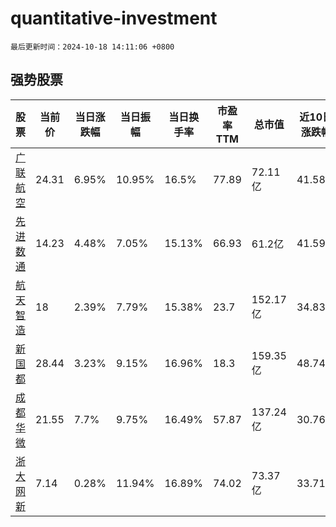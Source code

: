 # quantitative-investment

`最后更新时间：2024-10-18 14:11:06 +0800`

## 强势股票

|股票|当前价|当日涨跌幅|当日振幅|当日换手率|市盈率TTM|总市值|近10日涨跌幅|
|----|----|----|----|----|----|----|----|
|[广联航空](https://xueqiu.com/S/SZ300900)|24.31|6.95%|10.95%|16.5%|77.89|72.11亿|41.58%|
|[先进数通](https://xueqiu.com/S/SZ300541)|14.23|4.48%|7.05%|15.13%|66.93|61.2亿|41.59%|
|[航天智造](https://xueqiu.com/S/SZ300446)|18|2.39%|7.79%|15.38%|23.7|152.17亿|34.83%|
|[新国都](https://xueqiu.com/S/SZ300130)|28.44|3.23%|9.15%|16.96%|18.3|159.35亿|48.74%|
|[成都华微](https://xueqiu.com/S/SH688709)|21.55|7.7%|9.75%|16.49%|57.87|137.24亿|30.76%|
|[浙大网新](https://xueqiu.com/S/SH600797)|7.14|0.28%|11.94%|16.89%|74.02|73.37亿|33.71%|

